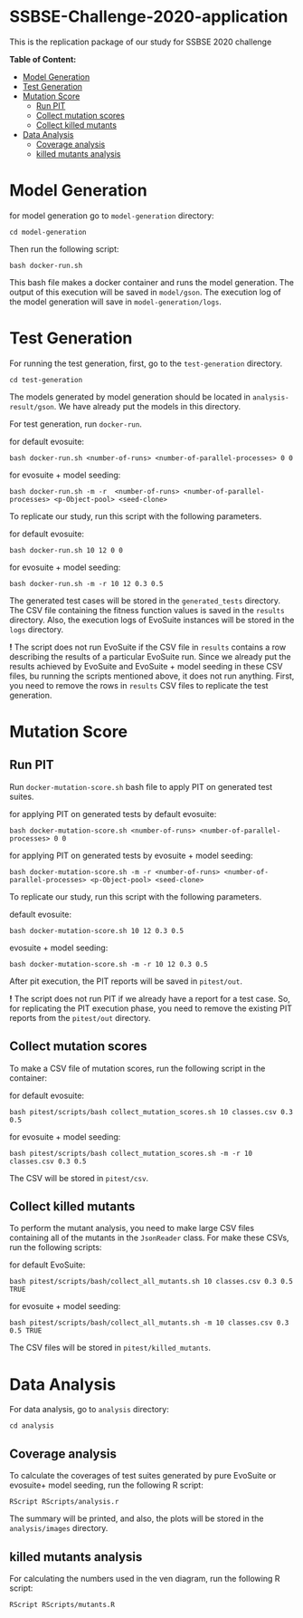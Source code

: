 # SSBSE-Challenge-2020-application


This is the replication package of our study for SSBSE 2020 challenge

**Table of Content:**
- [Model Generation](#model-generation)
- [Test Generation](#test-generation)
- [Mutation Score](#mutation-score)
  * [Run PIT](#run-pit)
  * [Collect mutation scores](#collect-mutation-scores)
  * [Collect killed mutants](#collect-killed-mutants)
- [Data Analysis](#data-analysis)
  * [Coverage analysis](#coverage-analysis)
  * [killed mutants analysis](#killed-mutants-analysis)

# Model Generation
for model generation go to `model-generation` directory:
```
cd model-generation
```

Then run the following script:
```
bash docker-run.sh
```

This bash file makes a docker container and runs the model generation. The output of this execution will be saved in `model/gson`.
The execution log of the model generation will save in `model-generation/logs`.


# Test Generation
For running the test generation, first, go to the `test-generation` directory.
```
cd test-generation
```

The models generated by model generation should be located in `analysis-result/gson`. We have already put the models in this directory.

For test generation, run `docker-run`.

for default evosuite:
```
bash docker-run.sh <number-of-runs> <number-of-parallel-processes> 0 0
```
for evosuite + model seeding:
```
bash docker-run.sh -m -r  <number-of-runs> <number-of-parallel-processes> <p-Object-pool> <seed-clone> 
```

To replicate our study, run this script with the following parameters.

for default evosuite:
```
bash docker-run.sh 10 12 0 0
```

for evosuite + model seeding:
```
bash docker-run.sh -m -r 10 12 0.3 0.5
```

The generated test cases will be stored in the `generated_tests` directory. The CSV file containing the fitness function values is saved in the `results` directory. Also, the execution logs of EvoSuite instances will be stored in the `logs` directory.


__!__ The script does not run EvoSuite if the CSV file in `results` contains a row describing the results of a particular EvoSuite run. Since we already put the results achieved by EvoSuite and EvoSuite + model seeding in these CSV files, bu running the scripts mentioned above, it does not run anything. First, you need to remove the rows in `results` CSV files to replicate the test generation. 

# Mutation Score 
## Run PIT
Run `docker-mutation-score.sh` bash file to apply PIT on generated test suites.

for applying PIT on generated tests by default evosuite:
```
bash docker-mutation-score.sh <number-of-runs> <number-of-parallel-processes> 0 0
```

for applying PIT on generated tests by evosuite + model seeding:

```
bash docker-mutation-score.sh -m -r <number-of-runs> <number-of-parallel-processes> <p-Object-pool> <seed-clone>
```

To replicate our study, run this script with the following parameters.

 default evosuite:
 ```
 bash docker-mutation-score.sh 10 12 0.3 0.5
 ```

evosuite + model seeding:
```
bash docker-mutation-score.sh -m -r 10 12 0.3 0.5
```


After pit execution, the PIT reports will be saved in `pitest/out`.

__!__ The script does not run PIT if we already have a report for a test case. So, for replicating the PIT execution phase, you need to remove the existing PIT reports from the `pitest/out` directory.
## Collect mutation scores
To make a CSV file of mutation scores, run the following script in the container:

for default evosuite:
```
bash pitest/scripts/bash collect_mutation_scores.sh 10 classes.csv 0.3 0.5
```

for evosuite + model seeding:

```
bash pitest/scripts/bash collect_mutation_scores.sh -m -r 10 classes.csv 0.3 0.5
```

The CSV will be stored in `pitest/csv`.

## Collect killed mutants
To perform the mutant analysis, you need to make large CSV files containing all of the mutants in the `JsonReader` class. For make these CSVs, run the following scripts:

for default EvoSuite:
```
bash pitest/scripts/bash/collect_all_mutants.sh 10 classes.csv 0.3 0.5 TRUE
```

for evosuite + model seeding:

```
bash pitest/scripts/bash/collect_all_mutants.sh -m 10 classes.csv 0.3 0.5 TRUE
```

The CSV files will be stored in `pitest/killed_mutants`.


# Data Analysis
For data analysis, go to `analysis` directory:
```
cd analysis
```

## Coverage analysis
To calculate the coverages of test suites generated by pure EvoSuite or evosuite+ model seeding, run the following R script:
```
RScript RScripts/analysis.r 
```

The summary will be printed, and also, the plots will be stored in the `analysis/images` directory.
## killed mutants analysis

For calculating the numbers used in the ven diagram, run the following R script:
```
RScript RScripts/mutants.R
```
